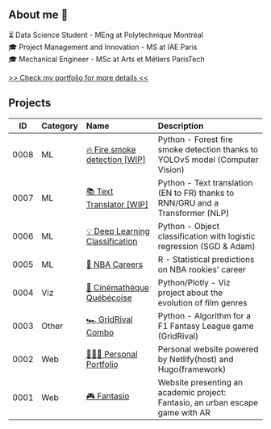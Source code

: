 ## About me 👋

⏳  Data Science Student - MEng at Polytechnique Montréal<br />
🎓 Project Management and Innovation - MS at IAE Paris   <br />
🎓 Mechanical Engineer - MSc at Arts et Métiers ParisTech <br />

[>> Check my portfolio for more details <<](https://morganp.netlify.app/)

## Projects

ID | Category | Name | Description
-----|:------|:-----|:-----
0008 |ML|[🔥 Fire smoke detection [WIP]](https://github.com/MorganPeju/inf8225_project) | Python - Forest fire smoke detection thanks to YOLOv5 model (Computer Vision)
0007 |ML|[📚 Text Translator [WIP]](https://github.com/MorganPeju/Probabilistic_AI/tree/main/Text_Translation) | Python - Text translation (EN to FR) thanks to RNN/GRU and a Transformer (NLP)
0006 |ML|[💡 Deep Learning Classification](https://github.com/MorganPeju/Probabilistic_AI/tree/main/Classification_Logistic_Regression) | Python - Object classification with logistic regression (SGD & Adam)
0005 |ML|[🏀 NBA Careers](https://github.com/MorganPeju/ml-nba-proj)| R - Statistical predictions on NBA rookies' career
0004 |Viz|[🎥 Cinémathèque Québécoise](https://github.com/MorganPeju/polymtl-cinematheque-cq-web)  | Python/Plotly - Viz project about the evolution of film genres
0003 |Other|[🏎 GridRival Combo](https://github.com/MorganPeju/GridRival_Combo) | Python - Algorithm for a F1 Fantasy League game (GridRival)
0002 |Web|[🙋🏼‍♂️ Personal Portfolio](https://github.com/MorganPeju/personal-hugo-website) | Personal website powered by Netlify(host) and Hugo(framework)
0001 |Web|[🎮 Fantasio](https://github.com/MorganPeju/fantasio) | Website presenting an academic project: Fantasio, an urban escape game with AR

<!--
**MorganPeju/MorganPeju** is a ✨ _special_ ✨ repository because its `README.md` (this file) appears on your GitHub profile.

Here are some ideas to get you started:

- 🔭 I’m currently working on ...
- 🌱 I’m currently learning ...
- 👯 I’m looking to collaborate on ...
- 🤔 I’m looking for help with ...
- 💬 Ask me about ...
- 📫 How to reach me: ...
- 😄 Pronouns: ...
- ⚡ Fun fact: ...
-->

